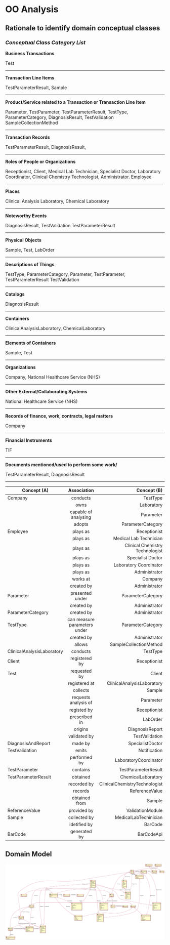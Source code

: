 # OO Analysis #

## Rationale to identify domain conceptual classes ##

### _Conceptual Class Category List_ ###

**Business Transactions**

Test

---

**Transaction Line Items**

TestParameterResult,
Sample

---

**Product/Service related to a Transaction or Transaction Line Item**

Parameter,
TestParameter,
TestParameterResult,
TestType,
ParameterCategory,
DiagnosisResult,
TestValidation
SampleCollectionMethod

---


**Transaction Records**

TestParameterResult,
DiagnosisResult,

---  


**Roles of People or Organizations**

Receptionist,
Client,
Medical Lab Technician,
Specialist Doctor,
Laboratory Coordinator,
Clinical Chemistry Technologist,
Administrator.
Employee

---


**Places**

Clinical Analysis Laboratory,
Chemical Laboratory

---

**Noteworthy Events**

DiagnosisResult,
TestValidation
TestParameterResult

---


**Physical Objects**

Sample,
Test,
LabOrder

---


**Descriptions of Things**

TestType,
ParameterCategory,
Parameter,
TestParameter,
TestParameterResult
TestValidation

---


**Catalogs**

DiagnosisResult

---


**Containers**

ClinicalAnalysisLaboratory,
ChemicalLaboratory

---


**Elements of Containers**

Sample,
Test

---


**Organizations**

Company, National Healthcare Service (NHS)

---

**Other External/Collaborating Systems**

National Healthcare Service (NHS)

---


**Records of finance, work, contracts, legal matters**

Company

---


**Financial Instruments**

TIF

---


**Documents mentioned/used to perform some work/**

TestParameterResult,
DiagnosisResult

---


| Concept (A) 		|  Association   	|  Concept (B) |
|----------	   		|:-------------:		|------:       |
| Company | conducts | TestType |
|	| owns | Laboratory |
|	| capable of analysing | Parameter |
|	| adopts | ParameterCategory |
| Employee | plays as | Receptionist |
|	| plays as | Medical Lab Technician |
|	| plays as | Clinical Chemistry Technologist |
|	| plays as | Specialist Doctor |
|	| plays as | Laboratory Coordinator |
|	| plays as | Administrator |
|	| works at | Company |
|	| created by | Administrator |
| Parameter | presented under | ParameterCategory |
|	| created by | Administrator |
| ParameterCategory | created by | Administrator |
| TestType | can measure parameters under | ParameterCategory |
|   | created by | Administrator  |
|   | allows | SampleCollectionMethod  |
| ClinicalAnalysisLaboratory | conducts	| TestType |
| Client | registered by | Receptionist |
| Test | requested by | Client |
|	| registered at | ClinicalAnalysisLaboratory |
|	| collects | Sample |
|	| requests analysis of | Parameter |
|	| registed by | Receptionist   |
|	| prescribed in | LabOrder   |
|	| origins | DiagnosisReport   |
|	| validated by | TestValidation   |
| DiagnosisAndReport | made by | SpecialistDoctor |
| TestValidation | emits | Notification|
|	| performed by | LaboratoryCoordinator   |
| TestParameter | contains | TestParameterResult |
| TestParameterResult | obtained | ChemicalLaboratory |
|	| recorded by | ClinicalChemistryTechnologist   |
|	| records | ReferenceValue   |
|	| obtained from | Sample   |
| ReferenceValue | provided by | ValidationModule |
| Sample | collected by | MedicalLabTechinician |
|	| idetified by | BarCode   |
| BarCode | generated by | BarCodeApi |



## Domain Model

![DM.svg](DM.svg)



